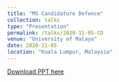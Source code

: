 ```yaml
---
title: "MS Candidature Defence"
collection: talks
type: "Presentation"
permalink: /talks/2020-11-05-CD
venue: "University of Malaya"
date: 2020-11-05
location: "Kuala Lumpur, Malaysia"
---
```


[Download PPT here](/files/Candidature_Defence.pdf)
